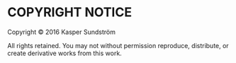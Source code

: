 # COPYRIGHT NOTICE

Copyright © 2016 Kasper Sundström

All rights retained. You may not without permission reproduce, distribute, or create derivative works from this work.
